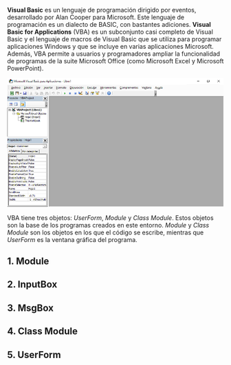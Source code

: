 **Visual Basic** es un lenguaje de programación dirigido por eventos, desarrollado por Alan Cooper para Microsoft. Este lenguaje de programación es un dialecto de BASIC, con bastantes adiciones. **Visual Basic for Applications** (VBA) es un subconjunto casi completo de Visual Basic y el lenguaje de macros de Visual Basic que se utiliza para programar aplicaciones Windows y que se incluye en varias aplicaciones Microsoft. Además, VBA permite a usuarios y programadores ampliar la funcionalidad de programas de la suite Microsoft Office (como Microsoft Excel y Microsoft PowerPoint).

![Figura 0-1](images/0-1.png?raw=true)

VBA tiene tres objetos: _UserForm_, _Module_ y _Class Module_. Estos objetos son la base de los programas creados en este entorno. _Module_ y _Class Module_ son los objetos en los que el código se escribe, mientras que _UserForm_ es la ventana gráfica del programa.

## 1. Module


## 2. InputBox


## 3. MsgBox


## 4. Class Module


## 5. UserForm
